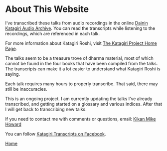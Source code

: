 # About This Website

I’ve transcribed these talks from audio recordings in the online [Dainin Katagiri Audio Archive](http://www.mnzencenter.org/katagiri_talks.php). You can read the transcripts while listening to the recordings, which are referenced in each talk. 

For more information about Katagiri Roshi, visit [The Katagiri Project Home Page](http://www.mnzencenter.org/katagiri/). 

The talks seem to be a treasure trove of dharma material, most of which cannot be found in the four books that have been compiled from the talks. The transcripts can make it a lot easier to understand what Katagiri Roshi is saying. 

Each talk requires many hours to properly transcribe. That said, there may still be inaccuracies.

This is an ongoing project. I am currently updating the talks I’ve already transcribed, and getting started on a glossary and various indices. After that I will get back to transcribing new talks.

If you need to contact me with comments or questions, email: [Kikan Mike Howard](mailto:michaelhoward@mac.com)

You can follow [Katagiri Transcripts on Facebook](https://www.facebook.com/KatagiriTranscripts).

[Home](index.md)

